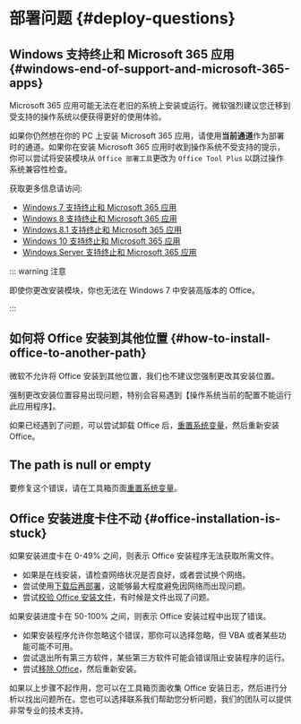 # 部署问题 {#deploy-questions}

## Windows 支持终止和 Microsoft 365 应用 {#windows-end-of-support-and-microsoft-365-apps}

Microsoft 365 应用可能无法在老旧的系统上安装或运行。微软强烈建议您迁移到受支持的操作系统以便获得更好的使用体验。

如果你仍然想在你的 PC 上安装 Microsoft 365 应用，请使用**当前通道**作为部署时的通道。如果你在安装 Microsoft 365 应用时收到操作系统不受支持的提示，你可以尝试将安装模块从 `Office 部署工具`更改为 `Office Tool Plus` 以跳过操作系统兼容性检查。

获取更多信息请访问:

- [Windows 7 支持终止和 Microsoft 365 应用](https://learn.microsoft.com/zh-cn/microsoft-365-apps/end-of-support/windows-7-support)
- [Windows 8 支持终止和 Microsoft 365 应用](https://learn.microsoft.com/zh-cn/microsoft-365-apps/end-of-support/windows-8-support)
- [Windows 8.1 支持终止和 Microsoft 365 应用](https://learn.microsoft.com/zh-cn/microsoft-365-apps/end-of-support/windows-81-support)
- [Windows 10 支持终止和 Microsoft 365 应用](https://learn.microsoft.com/zh-cn/microsoft-365-apps/end-of-support/windows-10-support)
- [Windows Server 支持终止和 Microsoft 365 应用](https://learn.microsoft.com/zh-cn/microsoft-365-apps/end-of-support/windows-server-support)

::: warning 注意

即使你更改安装模块，你也无法在 Windows 7 中安装高版本的 Office。

:::

## 如何将 Office 安装到其他位置 {#how-to-install-office-to-another-path}

微软不允许将 Office 安装到其他位置，我们也不建议您强制更改其安装位置。

强制更改安装位置容易出现问题，特别会容易遇到【操作系统当前的配置不能运行此应用程序】。

如果已经遇到了问题，可以尝试卸载 Office 后，[重置系统变量](/zh-cn/usage/toolbox/windows.md#reset-system-variables)，然后重新安装 Office。

## The path is null or empty

要修复这个错误，请在工具箱页面[重置系统变量](/zh-cn/usage/toolbox/windows.md#reset-system-variables)。

## Office 安装进度卡住不动 {#office-installation-is-stuck}

如果安装进度卡在 0-49% 之间，则表示 Office 安装程序无法获取所需文件。

- 如果是在线安装，请检查网络状况是否良好，或者尝试换个网络。
- 尝试使用[下载后再部署](/zh-cn/usage/deploy/clean-deployment.md#download-first)，这能够最大程度避免因网络而出现问题。
- 尝试[校验 Office 安装文件](/zh-cn/usage/deploy/settings/basic.md#installation-files)，有时候是文件出现了问题。

如果安装进度卡在 50-100% 之间，则表示 Office 安装过程中出现了错误。

- 如果安装程序允许你忽略这个错误，那你可以选择忽略，但 VBA 或者某些功能可能不可用。
- 尝试退出所有第三方软件，某些第三方软件可能会错误阻止安装程序的运行。
- 尝试[移除 Office](/zh-cn/usage/toolbox/office.md#remove-office)，然后重新安装。

如果以上步骤不起作用，您可以在工具箱页面收集 Office 安装日志，然后进行分析以找出问题所在。您也可以选择联系我们帮助您分析问题，我们的团队可以提供非常专业的技术支持。
